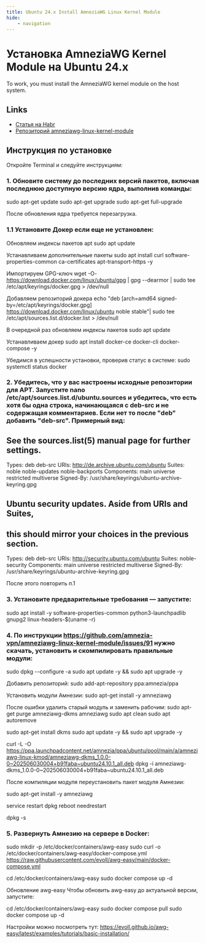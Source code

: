 ```yaml
---
title: Ubuntu 24.x Install AmneziaWG Linux Kernel Module
hide:
    - navigation
---
```


# Установка AmneziaWG Kernel Module на Ubuntu 24.x

To work, you must install the AmneziaWG kernel module on the host system.

## Links

- [Статья на Habr](https://habr.com/ru/companies/amnezia/articles/807539/)
- [Репозиторий amneziawg-linux-kernel-module](https://github.com/amnezia-vpn/amneziawg-linux-kernel-module)

## Инструкция по установке

Откройте Terminal и следуйте инструкциям:

### 1. Обновите систему до последних версий пакетов, включая последнюю доступную версию ядра, выполнив команды:

sudo apt-get update
sudo apt-get upgrade
sudo apt-get full-upgrade

После обновления ядра требуется перезагрузка.

### 1.1 Установите Докер если еще не установлен:

Обновляем индексы пакетов apt
sudo apt update

Устанавливаем дополнительные пакеты
sudo apt install curl software-properties-common ca-certificates apt-transport-https -y

Импортируем GPG-ключ
wget -O- https://download.docker.com/linux/ubuntu/gpg | gpg --dearmor | sudo tee /etc/apt/keyrings/docker.gpg > /dev/null

Добавляем репозиторий докера
echo "deb [arch=amd64 signed-by=/etc/apt/keyrings/docker.gpg] https://download.docker.com/linux/ubuntu noble stable"| sudo tee /etc/apt/sources.list.d/docker.list > /dev/null

В очередной раз обновляем индексы пакетов
sudo apt update

Устанавливаем докер
sudo apt install docker-ce docker-cli docker-compose -y

Убедимся в успешности установки, проверив статус в системе:
sudo systemctl status docker

### 2. Убедитесь, что у вас настроены исходные репозитории для APT. Запустите nano /etc/apt/sources.list.d/ubuntu.sources и убедитесь, что есть хотя бы одна строка, начинающаяся с deb-src и не содержащая комментариев. Если нет то после "deb" добавить "deb-src". Примерный вид:

## See the sources.list(5) manual page for further settings.

Types: deb deb-src
URIs: http://de.archive.ubuntu.com/ubuntu
Suites: noble noble-updates noble-backports
Components: main universe restricted multiverse
Signed-By: /usr/share/keyrings/ubuntu-archive-keyring.gpg

## Ubuntu security updates. Aside from URIs and Suites,

## this should mirror your choices in the previous section.

Types: deb deb-src
URIs: http://security.ubuntu.com/ubuntu
Suites: noble-security
Components: main universe restricted multiverse
Signed-By: /usr/share/keyrings/ubuntu-archive-keyring.gpg

После этого повторить п.1

### 3. Установите предварительные требования — запустите:

sudo apt install -y software-properties-common python3-launchpadlib gnupg2 linux-headers-$(uname -r)

### 4. По инструкции https://github.com/amnezia-vpn/amneziawg-linux-kernel-module/issues/91 нужно скачать, установить и скомпилировать правильные модули:

sudo dpkg --configure -a
sudo apt update -y && sudo apt upgrade -y

Добавить репозиторий:
sudo add-apt-repository ppa:amnezia/ppa

Установить модули Амнезии:
sudo apt-get install -y amneziawg

После ошибки удалить старый модуль и заменить рабочим:
sudo apt-get purge amneziawg-dkms amneziawg
sudo apt clean
sudo apt autoremove

sudo apt-get install dkms
sudo apt update -y && sudo apt upgrade -y

curl -L -O https://ppa.launchpadcontent.net/amnezia/ppa/ubuntu/pool/main/a/amneziawg-linux-kmod/amneziawg-dkms_1.0.0-0~202506030004+b91faba~ubuntu24.10.1_all.deb
dpkg -i amneziawg-dkms_1.0.0-0~202506030004+b91faba~ubuntu24.10.1_all.deb

После компиляции модуля переустановить пакет модуля Амнезии:

sudo apt-get install -y amneziawg

service restart dpkg
reboot
needrestart

dpkg -s

### 5. Развернуть Амнезию на сервере в Docker:

sudo mkdir -p /etc/docker/containers/awg-easy
sudo curl -o /etc/docker/containers/awg-easy/docker-compose.yml https://raw.githubusercontent.com/evoll/awg-easy/main/docker-compose.yml

cd /etc/docker/containers/awg-easy
sudo docker compose up -d

Обновление awg-easy
Чтобы обновить awg-easy до актуальной версии, запустите:

cd /etc/docker/containers/awg-easy
sudo docker compose pull
sudo docker compose up -d

Настройки можно посмотреть тут: https://evoll.github.io/awg-easy/latest/examples/tutorials/basic-installation/
